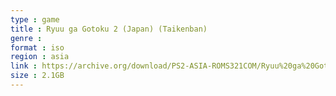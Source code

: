 ```yaml
---
type : game
title : Ryuu ga Gotoku 2 (Japan) (Taikenban)
genre : 
format : iso
region : asia
link : https://archive.org/download/PS2-ASIA-ROMS321COM/Ryuu%20ga%20Gotoku%202%20%28Japan%29%20%28Taikenban%29.7z
size : 2.1GB
---
```

